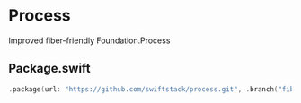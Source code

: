 # Process

Improved fiber-friendly Foundation.Process

## Package.swift

```swift
.package(url: "https://github.com/swiftstack/process.git", .branch("fiber"))
```
